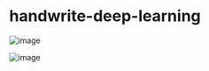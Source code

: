 # handwrite-deep-learning

![image](https://github.com/jjisoooo/handwrite-deep-learning/assets/118805310/5dbea168-36e7-4935-8f59-245144792055)

![image](https://github.com/jjisoooo/handwrite-deep-learning/assets/118805310/bfecf9f6-e25f-4b45-8855-01ecb0b9226a)
